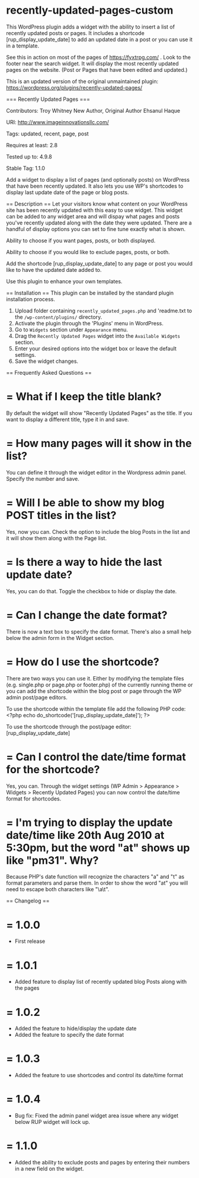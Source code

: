 # recently-updated-pages-custom
This WordPress plugin adds a widget with the ability to insert a list of recently updated posts or pages. It includes a shortcode [rup_display_update_date] to add an updated date in a post or you can use it in a template. 

See this in action on most of the pages of https://fyxtrpg.com/ . Look to the footer near the search widget. It will display the most recently updated pages on the website. (Post or Pages that have been edited and updated.)

This is an updated version of the original unmaintained plugin: https://wordpress.org/plugins/recently-updated-pages/

=== Recently Updated Pages ===

Contributors: Troy Whitney New Author, Original Author Ehsanul Haque

URI: http://www.imageinnovationsllc.com/

Tags: updated, recent, page, post

Requires at least: 2.8

Tested up to: 4.9.8

Stable Tag: 1.1.0


Add a widget to display a list of pages (and optionally posts) on WordPress that have been recently updated. It also lets you use WP's shortcodes to display last update date of the page or blog posts. 


== Description ==
Let your visitors know what content on your WordPress site has been recently updated with this easy to use widget. This widget can be added to any widget area and will dispay what pages and posts you've recently updated along with the date they were updated. There are a handful of display options you can set to fine tune exactly what is shown. 

Ability to choose if you want pages, posts, or both displayed.

Ability to choose if you would like to exclude pages, posts, or both. 

Add the shortcode [rup_display_update_date] to any page or post you would like to have the updated date added to. 

Use this plugin to enhance your own templates. 


== Installation ==
This plugin can be installed by the standard plugin installation process.

1. Upload folder containing `recently_updated_pages.php` and 'readme.txt to the `/wp-content/plugins/` directory.
2. Activate the plugin through the 'Plugins' menu in WordPress.
3. Go to `Widgets` section under `Appearance` menu.
4. Drag the `Recently Updated Pages` widget into the `Available Widgets` section.
5. Enter your desired options into the widget box or leave the default settings.
6. Save the widget changes. 


== Frequently Asked Questions ==

= 
What if I keep the title blank? 
=
By default the widget will show "Recently Updated Pages" as the title. If you want to display a different title, type it in and save.

= 
How many pages will it show in the list? 
=
You can define it through the widget editor in the Wordpress admin panel. Specify the number and save.

= 
Will I be able to show my blog POST titles in the list? 
=
Yes, now you can. Check the option to include the blog Posts in the list and it will show them along with the Page list.

=
Is there a way to hide the last update date? 
=
Yes, you can do that. Toggle the checkbox to hide or display the date. 

=
Can I change the date format? 
= 
There is now a text box to specify the date format. There's also a small help below the admin form in the Widget section.

=
How do I use the shortcode? 
=
There are two ways you can use it. Either by modifying the template files (e.g. single.php or page.php or footer.php) of the currently running theme or you can add the shortcode within the blog post or page through the WP admin post/page editors. 

To use the shortcode within the template file add the following PHP code:
&lt;&#63;php echo do_shortcode('[rup_display_update_date]'); &#63;&gt;

To use the shortcode through the post/page editor:
[rup_display_update_date]

= 
Can I control the date/time format for the shortcode?
=
Yes, you can. Through the widget settings (WP Admin > Appearance > Widgets > Recently Updated Pages) you can now control the date/time format for shortcodes.

= 
I'm trying to display the update date/time like 20th Aug 2010 at 5:30pm, but the word "at" shows up like "pm31". Why?
=
Because PHP's date function will recognize the characters "a" and "t" as format parameters and parse them. In order to show the word "at" you will need to escape both characters like "\a\t". 


== Changelog ==

= 
1.0.0 
=
* First release

= 
1.0.1 
= 
* Added feature to display list of recently updated blog Posts along with the pages

= 
1.0.2 
= 
* Added the feature to hide/display the update date
* Added the feature to specify the date format 

= 
1.0.3 
= 
* Added the feature to use shortcodes and control its date/time format

= 
1.0.4 
= 
* Bug fix: Fixed the admin panel widget area issue where any widget below RUP widget will lock up. 

=
1.1.0 
= 
* Added the ability to exclude posts and pages by entering their numbers in a new field on the widget. 
